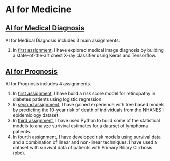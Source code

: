 # AI for Medicine

## [AI for Medical Diagnosis](/AI%20for%20Medical%20Diagnosis)

AI for Medical Diagnosis includes 3 main assignments.
1. In [first assignment](./AI%20for%20Medical%20Diagnosis/C1_W1_Assignment.ipynb), I have explored medical image diagnosis by building a state-of-the-art chest X-ray classifier using Keras and Tensorflow.

## [AI for Prognosis](./AI%20for%20Prognosis)

AI for Prognosis includes 4 assignments.
1. In [first assignment](./AI%20for%20Prognosis/C2_W1_Assignment.ipynb), I have build a risk score model for retinopathy in diabetes patients using logistic regression.
2. In [second assignment](./AI%20for%20Prognosis/C2_W2_Assignment.ipynb), I have gained experience with tree based models by predicting the 10-year risk of death of individuals from the NHANES I epidemiology dataset.
3. In [third assignment](./AI%20for%20Prognosis/C2_W3_Assignment.ipynb), I have used Python to build some of the statistical models to analyze surivival estimates for a dataset of lymphoma patients.
4. In [fourth assignment](./AI%20for%20Prognosis/C2_W4_Assignment.ipynb), I have developed risk models using survival data and a combination of linear and non-linear techniques. I have used a dataset with survival data of patients with Primary Biliary Cirrhosis (pbc).
